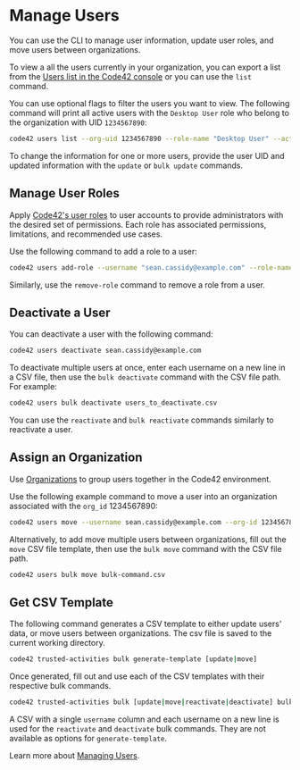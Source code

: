 # Manage Users

You can use the CLI to manage user information, update user roles, and move users between organizations.

To view a all the users currently in your organization, you can export a list from the [Users list in the Code42 console](https://support.code42.com/Administrator/Cloud/Code42_console_reference/Users_reference) or you can use the `list` command.

You can use optional flags to filter the users you want to view. The following command will print all active users with the `Desktop User` role who belong to the organization with UID `1234567890`:
```bash
code42 users list --org-uid 1234567890 --role-name "Desktop User" --active
```

To change the information for one or more users, provide the user UID and updated information with the `update` or `bulk update` commands.

## Manage User Roles

Apply [Code42's user roles](https://support.code42.com/Administrator/Cloud/Monitoring_and_managing/Roles_resources/Roles_reference#Standard_roles) to user accounts to provide administrators with the desired set of permissions.  Each role has associated permissions, limitations, and recommended use cases.

Use the following command to add a role to a user:
```bash
code42 users add-role --username "sean.cassidy@example.com" --role-name "Desktop User"
```

Similarly, use the `remove-role` command to remove a role from a user.

## Deactivate a User

You can deactivate a user with the following command:
```bash
code42 users deactivate sean.cassidy@example.com
```

To deactivate multiple users at once, enter each username on a new line in a CSV file, then use the `bulk deactivate` command with the CSV file path. For example:
```bash
code42 users bulk deactivate users_to_deactivate.csv
```

You can use the `reactivate` and `bulk reactivate` commands similarly to reactivate a user.

## Assign an Organization

Use [Organizations](https://support.code42.com/Administrator/Cloud/Code42_console_reference/Organizations_reference) to group users together in the Code42 environment.

Use the following example command to move a user into an organization associated with the `org_id` 1234567890:
```bash
code42 users move --username sean.cassidy@example.com --org-id 1234567890
```

Alternatively, to add move multiple users between organizations, fill out the `move` CSV file template, then use the `bulk move` command with the CSV file path.
```bash
code42 users bulk move bulk-command.csv
```

## Get CSV Template

The following command generates a CSV template to either update users' data, or move users between organizations.  The csv file is saved to the current working directory.
```bash
code42 trusted-activities bulk generate-template [update|move]
```

Once generated, fill out and use each of the CSV templates with their respective bulk commands.
```bash
code42 trusted-activities bulk [update|move|reactivate|deactivate] bulk-command.csv
```

A CSV with a single `username` column and each username on a new line is used for the `reactivate` and `deactivate` bulk commands.  They are not available as options for `generate-template`.

Learn more about [Managing Users](../commands/users.md).
